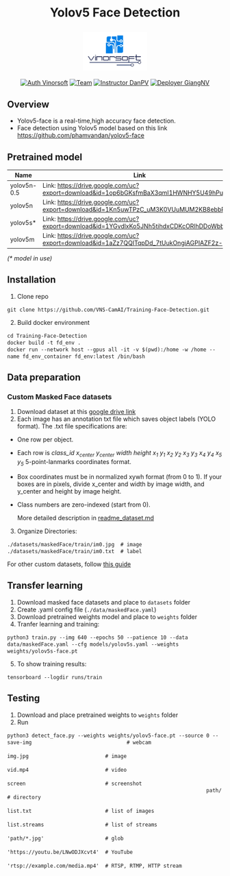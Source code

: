 # <p align="center">Yolov5 Face Detection</p>
<p align="center">
  <img src="docs/vinorsoft_logo.png" width="150">
  <br />
  <br />
  <a href="http://www.vinorsoft.com/"><img alt="Auth Vinorsoft" src="https://img.shields.io/badge/Auth-Vinorsoft-FFD500?style=flat&labelColor=005BBB" /></a>
  <a href="https://github.com/pytorch/fairseq/blob/main/LICENSE"><img alt="Team" src="https://img.shields.io/badge/Team-Camera AI-FFD500?style=flat&labelColor=005BBB" /></a>
  <a href="https://github.com/optimuskonboi"><img alt="Instructor DanPV" src="https://img.shields.io/badge/Instructor-DanPV-FFD500?style=flat&labelColor=005BBB" /></a>
  <a href="https://github.com/giangnv125"><img alt="Deployer GiangNV" src="https://img.shields.io/badge/Deployer-GiangNV-FFD500?style=flat&labelColor=005BBB" /></a>
</p>



## Overview

- Yolov5-face is a real-time,high accuracy face detection.
- Face detection using Yolov5 model based on this link https://github.com/phamvandan/yolov5-face

## Pretrained model

| Name        | Link                                                         |
|-------------| ------------------------------------------------------------ |
| yolov5n-0.5 | Link: https://drive.google.com/uc?export=download&id=1op6bGKsfmBaX3qmI1HWNHY5U49hPuROy |
| yolov5n     | Link: https://drive.google.com/uc?export=download&id=1Kn5uwTPzC_uM3K0VUuMUM2KB8ebbRcXG |
| yolov5s*    | Link: https://drive.google.com/uc?export=download&id=1YGvdlxKo5JNh5tihdxCDKcORlhDDoWbb |
| yolov5m     | Link: https://drive.google.com/uc?export=download&id=1aZz7QQITqpDd_7tUukOngiAGPIAZF2z- |
_(* model in use)_
## Installation
1. Clone repo
```shell
git clone https://github.com/VNS-CamAI/Training-Face-Detection.git
```
2. Build docker environment
```shell
cd Training-Face-Detection
docker build -t fd_env .
docker run --network host --gpus all -it -v $(pwd):/home -w /home --name fd_env_container fd_env:latest /bin/bash
```
## Data preparation
### Custom Masked Face datasets
1. Download dataset at this [google drive link](https://drive.google.com/drive/folders/1AI6POtUxlreMxOMfq9S8Nky7Y0VIxdhS?usp=sharing)
2. Each image has an annotation txt file which saves object labels (YOLO format). The .txt file specifications are:
- One row per object.
- Each row is _class_id x<sub>center</sub> y<sub>center</sub> width height x<sub>1</sub> y<sub>1</sub> x<sub>2</sub> y<sub>2</sub> x<sub>3</sub> y<sub>3</sub> x<sub>4</sub> y<sub>4</sub> x<sub>5</sub> y<sub>5</sub>_ 5-point-lanmarks coordinates format.
- Box coordinates must be in normalized xywh format (from 0 to 1). If your boxes are in pixels, divide x_center and width by image width, and y_center and height by image height.
- Class numbers are zero-indexed (start from 0).

    More detailed description in [readme_dataset.md](./datasets/readme_datasets.md)
3. Organize Directories:
```shell
./datasets/maskedFace/train/im0.jpg  # image
./datasets/maskedFace/train/im0.txt  # label
```

For other custom datasets, follow [this guide](https://docs.ultralytics.com/yolov5/tutorials/train_custom_data/)

## Transfer learning
1. Download masked face datasets and place to `datasets` folder
2. Create .yaml config file (`./data/maskedFace.yaml`)
3. Download pretrained weights model and place to `weights` folder
4. Tranfer learning and training:
```shell
python3 train.py --img 640 --epochs 50 --patience 10 --data data/maskedFace.yaml --cfg models/yolov5s.yaml --weights weights/yolov5s-face.pt
```
5. To show training results:
```shell
tensorboard --logdir runs/train
```
## Testing
1. Download and place pretrained weights to `weights` folder
2. Run
```shell
python3 detect_face.py --weights weights/yolov5-face.pt --source 0 --save-img                               # webcam
                                                                 img.jpg                         # image
                                                                 vid.mp4                         # video
                                                                 screen                          # screenshot
                                                                 path/                           # directory
                                                                 list.txt                        # list of images
                                                                 list.streams                    # list of streams
                                                                 'path/*.jpg'                    # glob
                                                                 'https://youtu.be/LNwODJXcvt4'  # YouTube
                                                                 'rtsp://example.com/media.mp4'  # RTSP, RTMP, HTTP stream
```



